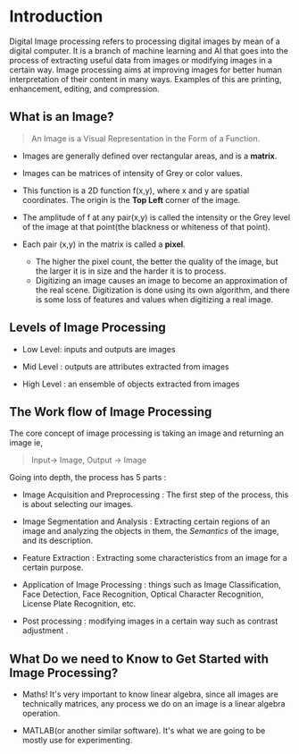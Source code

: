 # Introduction 

Digital Image processing refers to processing digital images by 
mean of a digital computer. It is a branch of machine learning and AI that goes into
the process of extracting useful data from images or modifying images in a certain way. Image processing
aims at improving images for better human interpretation of their content in many ways. Examples of this 
are printing, enhancement, editing, and compression. 

## What is an Image?

> An Image is a Visual Representation in the Form of a Function.

- Images are generally defined over rectangular areas, and is a **matrix**.

- Images can be matrices of intensity of Grey or color values.

- This function is a 2D function f(x,y), where x and y are spatial coordinates. The origin is the **Top Left** corner
of the image. 

- The amplitude of f at any pair(x,y) is called the intensity or the Grey level of the image at that point(the blackness or 
whiteness of that point).

- Each pair (x,y) in the matrix is called a **pixel**. 
  - The higher the pixel count, the better the quality of the image, but the larger it is in size and the harder it is to process. 
  - Digitizing an image causes an image to become an approximation of the real scene. Digitization is done using its own algorithm,
   and there is some loss of features and values when digitizing a real image. 

## Levels of Image Processing

- Low Level: inputs and outputs are images

- Mid Level : outputs are attributes extracted from images

- High Level : an ensemble of objects extracted from images

## The Work flow of Image Processing

The core concept of image processing is taking an image and returning an image ie,

> Input-> Image, Output -> Image

Going into depth, the process has 5 parts : 

- Image Acquisition and Preprocessing : The first step of the process, this is about selecting our images.

- Image Segmentation and Analysis : Extracting certain regions of an image and analyzing the objects in them, the 
*Semantics* of the image, and its description.

- Feature Extraction : Extracting some characteristics from an image for a certain purpose.

- Application of Image Processing : things such as Image Classification,
Face Detection, Face Recognition, Optical Character Recognition, License Plate Recognition, etc.

- Post processing : modifying images in a certain way such as contrast adjustment .

## What Do we need to Know to Get Started with Image Processing?

- Maths! It's very important to know linear algebra, since all images are
technically matrices, any process we do on an image is a linear algebra
operation.

- MATLAB(or another similar software). It's what we are going to be mostly use for experimenting.
  



